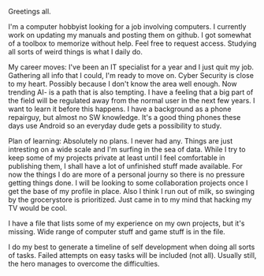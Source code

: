 Greetings all.

I'm a computer hobbyist looking for a job involving computers. I currently work on updating my manuals and posting them on github. I got somewhat of a toolbox to memorize without help. Feel free to request access. Studying all sorts of weird things is what I daily do.

My career moves:
I've been an IT specialist for a year and I just quit my job. Gathering all info that I could, I'm ready to move on. Cyber Security is close to my heart. Possibly because I don't know the area well enough. Now trending AI-<anything> is a path that is also tempting. I have a feeling that a big part of the field will be regulated away from the normal user in the next few years. I want to learn it before this happens. I have a background as a phone repairguy, but almost no SW knowledge. It's a good thing phones these days use Android so an everyday dude gets a possibility to study.

Plan of learning:
Absolutely no plans. I never had any. Things are just intresting on a wide scale and I'm surfing in the sea of data. While I try to keep some of my projects private at least until I feel comfortable in publishing them, I shall have a lot of unfinished stuff made available. For now the things I do are more of a personal journy so there is no pressure getting things done. I will be looking to some collaboration projects once I get the base of my profile in place. Also I think I run out of milk, so swinging by the grocerystore is prioritized. Just came in to my mind that hacking my TV would be cool.

I have a file that lists some of my experience on my own projects, but it's missing. Wide range of computer stuff and game stuff is in the file.

I do my best to generate a timeline of self development when doing all sorts of tasks. Failed attempts on easy tasks will be included (not all). Usually still, the hero manages to overcome the difficulties.

<!--
**justusvaltonen/justusvaltonen** is a ✨ _special_ ✨ repository because its `README.md` (this file) appears on your GitHub profile.

Here are some ideas to get you started:

- 🔭 I’m currently working on ...
- 🌱 I’m currently learning ...
- 👯 I’m looking to collaborate on ...
- 🤔 I’m looking for help with ...
- 💬 Ask me about ...
- 📫 How to reach me: ...
- 😄 Pronouns: ...
- ⚡ Fun fact: ...
-->
